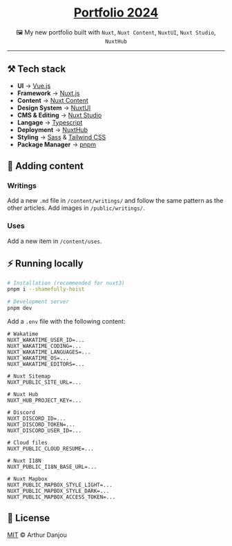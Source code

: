 <div align="center">

# [Portfolio 2024](https://arthurdanjou.fr/)

🖼 My new portfolio built with `Nuxt`, `Nuxt Content`, `NuxtUI`, `Nuxt Studio`, `NuxtHub`

</div>

---

## ⚒️ Tech stack

- **UI** → [Vue.js](https://vuejs.org/)
- **Framework** → [Nuxt.js](https://nuxtjs.org/)
- **Content** → [Nuxt Content](https://content.nuxtjs.org/)
- **Design System** → [NuxtUI](https://nuxtui.com/)
- **CMS & Editing** → [Nuxt Studio](https://studio.nuxtjs.org/)
- **Langage** → [Typescript](https://www.typescriptlang.org/)
- **Deployment** → [NuxtHub](https://hub.nuxt.com/)
- **Styling** → [Sass](https://sass-lang.com/) & [Tailwind CSS](https://tailwindcss.com/)
- **Package Manager** → [pnpm](https://pnpm.io/)

## 🍱 Adding content

### Writings

Add a new `.md` file in `/content/writings/` and follow the same pattern as the other articles. Add images
in `/public/writings/`.

### Uses

Add a new item in `/content/uses`.

## ⚡ Running locally

```bash
# Installation (recommended for nuxt3)
pnpm i --shamefully-hoist

# Development server
pnpm dev
```

Add a `.env` file with the following content:

```env
# Wakatime
NUXT_WAKATIME_USER_ID=...
NUXT_WAKATIME_CODING=...
NUXT_WAKATIME_LANGUAGES=...
NUXT_WAKATIME_OS=...
NUXT_WAKATIME_EDITORS=...

# Nuxt Sitemap
NUXT_PUBLIC_SITE_URL=...

# Nuxt Hub
NUXT_HUB_PROJECT_KEY=...

# Discord
NUXT_DISCORD_ID=...
NUXT_DISCORD_TOKEN=...
NUXT_DISCORD_USER_ID=...

# Cloud files
NUXT_PUBLIC_CLOUD_RESUME=...

# Nuxt I18N
NUXT_PUBLIC_I18N_BASE_URL=...

# Nuxt Mapbox
NUXT_PUBLIC_MAPBOX_STYLE_LIGHT=...
NUXT_PUBLIC_MAPBOX_STYLE_DARK=...
NUXT_PUBLIC_MAPBOX_ACCESS_TOKEN=...
```

## 📄 License

[MIT](./LICENSE) © Arthur Danjou